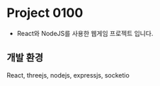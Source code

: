 # Project 0100
- React와 NodeJS를 사용한 웹게임 프로젝트 입니다.

## 개발 환경

React, threejs, nodejs, expressjs, socketio 

